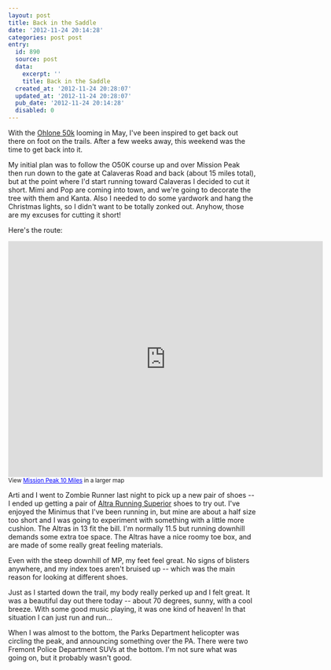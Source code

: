 ```yaml
---
layout: post
title: Back in the Saddle
date: '2012-11-24 20:14:28'
categories: post post
entry:
  id: 890
  source: post
  data:
    excerpt: ''
    title: Back in the Saddle
  created_at: '2012-11-24 20:28:07'
  updated_at: '2012-11-24 20:28:07'
  pub_date: '2012-11-24 20:14:28'
  disabled: 0
---
```


With the [Ohlone 50k](http://ohlone50k.com) looming in May, I've been inspired to get back out there on foot on the trails. After a few weeks away, this weekend was the time to get back into it.

My initial plan was to follow the O50K course up and over Mission Peak then run down to the gate at Calaveras Road and back (about 15 miles total), but at the point where I'd start running toward Calaveras I decided to cut it short. Mimi and Pop are coming into town, and we're going to decorate the tree with them and Kanta. Also I needed to do some yardwork and hang the Christmas lights, so I didn't want to be totally zonked out. Anyhow, those are my excuses for cutting it short!

Here's the route:

<iframe width="640" height="480" frameborder="0" scrolling="no" marginheight="0" marginwidth="0" src="https://maps.google.com/maps/ms?msa=0&amp;msid=204175310944031498999.0004cf434739fb2405362&amp;ie=UTF8&amp;t=f&amp;ll=37.509045,-121.893654&amp;spn=0.032681,0.054932&amp;z=14&amp;ecpose=37.48237593,-121.89365387,3296.71,0,44.973,0&amp;output=embed"></iframe><br /><small>View <a href="https://maps.google.com/maps/ms?msa=0&amp;msid=204175310944031498999.0004cf434739fb2405362&amp;ie=UTF8&amp;t=f&amp;ll=37.509045,-121.893654&amp;spn=0.032681,0.054932&amp;z=14&amp;ecpose=37.48237593,-121.89365387,3296.71,0,44.973,0&amp;source=embed" style="color:#0000FF;text-align:left">Mission Peak 10 Miles</a> in a larger map</small>

Arti and I went to Zombie Runner last night to pick up a new pair of shoes -- I ended up getting a pair of [Altra Running Superior](http://www.zombierunner.com/store/brands/altra_running/product4349.html) shoes to try out. I've enjoyed the Minimus that I've been running in, but mine are about a half size too short and I was going to experiment with something with a little more cushion. The Altras in 13 fit the bill. I'm normally 11.5 but running downhill demands some extra toe space. The Altras have a nice roomy toe box, and are made of some really great feeling materials.

Even with the steep downhill of MP, my feet feel great. No signs of blisters anywhere, and my index toes aren't bruised up -- which was the main reason for looking at different shoes.

Just as I started down the trail, my body really perked up and I felt great. It was a beautiful day out there today -- about 70 degrees, sunny, with a cool breeze. With some good music playing, it was one kind of heaven! In that situation I can just run and run...

When I was almost to the bottom, the Parks Department helicopter was circling the peak, and announcing something over the PA. There were two Fremont Police Department SUVs at the bottom. I'm not sure what was going on, but it probably wasn't good.
